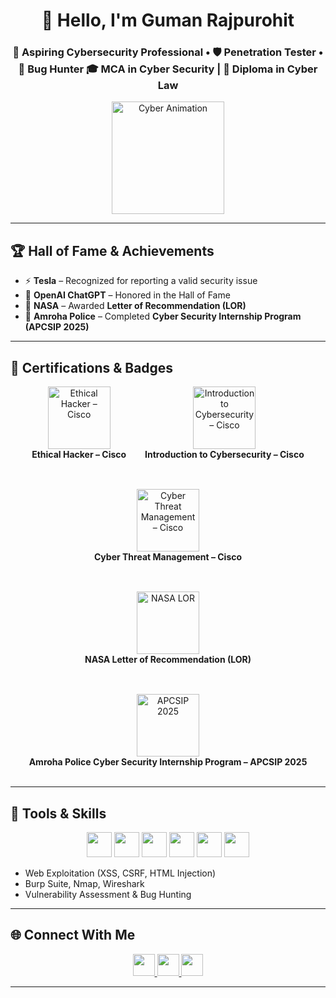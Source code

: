 <h1 align="center">👋 Hello, I'm Guman Rajpurohit</h1>

<h3 align="center">
🚀 Aspiring Cybersecurity Professional • 🛡️ Penetration Tester • 🐞 Bug Hunter  
🎓 MCA in Cyber Security | 📜 Diploma in Cyber Law  
</h3>

<p align="center">
  <img src="https://media.giphy.com/media/RbDKaczqWovIugyJmW/giphy.gif" height="180" alt="Cyber Animation"/>
</p>

---

## 🏆 Hall of Fame & Achievements

- ⚡ **Tesla** – Recognized for reporting a valid security issue  
- 💬 **OpenAI ChatGPT** – Honored in the Hall of Fame  
- 🚀 **NASA** – Awarded **Letter of Recommendation (LOR)**  
- 👮 **Amroha Police** – Completed **Cyber Security Internship Program (APCSIP 2025)**  

---

## 🏅 Certifications & Badges

<div align="center" style="display:flex; justify-content:center; gap:30px; flex-wrap: wrap;">
  <div align="center">
    <img src="https://images.credly.com/images/242902b5-f527-42ad-865e-977c9e1b5b58/image.png" width="100" alt="Ethical Hacker – Cisco"/>
    <br><b>Ethical Hacker – Cisco</b>
    <br><br>
  </div>

  <div align="center">
    <img src="https://images.credly.com/images/af8c6b4e-fc31-47c4-8dcb-eb7a2065dc5b/I2CS__1_.png" width="100" alt="Introduction to Cybersecurity – Cisco"/>
    <br><b>Introduction to Cybersecurity – Cisco</b>
    <br><br>
  </div>

  <div align="center">
    <img src="https://images.credly.com/images/5d5ac32b-d239-42b8-9665-8a921dc3ab47/image.png" width="100" alt="Cyber Threat Management – Cisco"/>
    <br><b>Cyber Threat Management – Cisco</b>
    <br><br>
  </div>

  <div align="center">
    <img src="https://www.nasa.gov/wp-content/uploads/2023/04/nasa-logo-web-rgb.png" width="100" alt="NASA LOR"/>
    <br><b>NASA Letter of Recommendation (LOR)</b>
    <br><br>
  </div>

  <div align="center">
    <img src="https://cyberdeepakyadav.com/uploads/images/202505/image_750x_682c8aa12e964.jpg" width="100" alt="APCSIP 2025"/>
    <br><b>Amroha Police Cyber Security Internship Program – APCSIP 2025</b>
    <br><br>
  </div>
</div>

---

## 🧰 Tools & Skills

<div align="center">
  <img src="https://cdn.jsdelivr.net/gh/devicons/devicon/icons/python/python-original.svg" height="40"/>
  <img src="https://cdn.jsdelivr.net/gh/devicons/devicon/icons/bash/bash-original.svg" height="40"/>
  <img src="https://cdn.jsdelivr.net/gh/devicons/devicon/icons/linux/linux-original.svg" height="40"/>
  <img src="https://cdn.jsdelivr.net/gh/devicons/devicon/icons/html5/html5-original.svg" height="40"/>
  <img src="https://cdn.jsdelivr.net/gh/devicons/devicon/icons/css3/css3-original.svg" height="40"/>
  <img src="https://cdn.jsdelivr.net/gh/devicons/devicon/icons/javascript/javascript-original.svg" height="40"/>
</div>

- Web Exploitation (XSS, CSRF, HTML Injection)  
- Burp Suite, Nmap, Wireshark  
- Vulnerability Assessment & Bug Hunting  

---

## 🌐 Connect With Me

<div align="center">
  <a href="https://www.instagram.com/gumanrajpurohitt" target="_blank">
    <img src="https://img.shields.io/static/v1?message=Instagram&logo=instagram&label=&color=E4405F&logoColor=white&labelColor=&style=for-the-badge" height="35"/>
  </a>
    <a href="https://www.bugcrowd.com" target="_blank">
    <img src="https://www.bugcrowd.com/wp-content/themes/bugcrowd/assets/images/favicon/favicon-32x32.png" height="35"/>
  </a>
  <a href="https://www.linkedin.com/in/guman-rajpurohit/" target="_blank">
    <img src="https://img.shields.io/static/v1?message=LinkedIn&logo=linkedin&label=&color=0077B5&logoColor=white&labelColor=&style=for-the-badge" height="35"/>
  </a>
</div>

---

